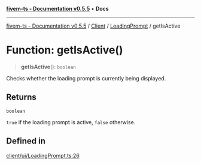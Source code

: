[**fivem-ts - Documentation v0.5.5**](../../../../../README.md) • **Docs**

***

[fivem-ts - Documentation v0.5.5](../../../../../README.md) / [Client](../../../README.md) / [LoadingPrompt](../README.md) / getIsActive

# Function: getIsActive()

> **getIsActive**(): `boolean`

Checks whether the loading prompt is currently being displayed.

## Returns

`boolean`

`true` if the loading prompt is active, `false` otherwise.

## Defined in

[client/ui/LoadingPrompt.ts:26](https://github.com/Purpose-Dev/fivem-ts/blob/main/src/client/ui/LoadingPrompt.ts#L26)
